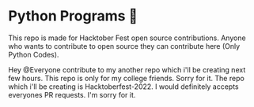 # Python Programs 🐍
This repo is made for Hacktober Fest open source contributions. Anyone who wants to contribute to open source they can contribute here (Only Python Codes).

Hey @Everyone contribute to my another repo which i'll be creating next few hours. This repo is only for my college friends. Sorry for it. The repo which i'll be creating is Hacktoberfest-2022. I would definitely accepts everyones PR requests. I'm sorry for it.

